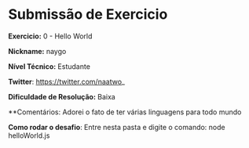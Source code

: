 # Submissão de Exercicio

**Exercicio:** 0 - Hello World

**Nickname:** naygo

**Nível Técnico:** Estudante 

**Twitter**: https://twitter.com/naatwo_

**Dificuldade de Resolução:** Baixa

**Comentários: Adorei o fato de ter várias linguagens para todo mundo

**Como rodar o desafio**: Entre nesta pasta e digite o comando: node helloWorld.js
